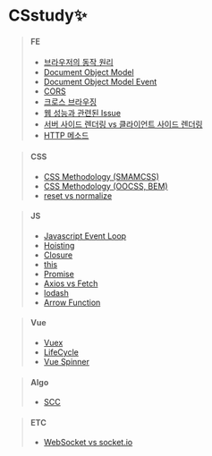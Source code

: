 # CSstudy✨

> #### FE   
  > - [브라우저의 동작 원리](https://github.com/marybin99/CS/blob/main/FE/%EB%B8%8C%EB%9D%BC%EC%9A%B0%EC%A0%80%EC%9D%98%20%EB%8F%99%EC%9E%91%20%EC%9B%90%EB%A6%AC.md)
  > - [Document Object Model](https://github.com/marybin99/CS/blob/main/FE/Document%20Object%20Model.md)   
  > - [Document Object Model Event](https://github.com/marybin99/CS/blob/main/FE/Document%20Object%20Model%20Event.md)   
  > - [CORS](https://github.com/marybin99/CS/blob/main/FE/CORS.md)   
  > - [크로스 브라우징](https://github.com/marybin99/CS/blob/main/FE/%ED%81%AC%EB%A1%9C%EC%8A%A4%20%EB%B8%8C%EB%9D%BC%EC%9A%B0%EC%A7%95.md)   
  > - [웹 성능과 관련된 Issue](https://github.com/marybin99/CS/blob/main/FE/%EC%9B%B9%20%EC%84%B1%EB%8A%A5%EA%B3%BC%20%EA%B4%80%EB%A0%A8%EB%90%9C%20Issue.md)   
  > - [서버 사이드 렌더링 vs 클라이언트 사이드 렌더링](https://github.com/marybin99/CS/blob/main/FE/SSR%20vs%20CSR.md)
  > - [HTTP 메소드](https://github.com/marybin99/CS/blob/main/FE/HTTP%20%EB%A9%94%EC%86%8C%EB%93%9C.md) 

> #### CSS   
  > - [CSS Methodology (SMAMCSS)](https://github.com/marybin99/CS/blob/main/CSS/CSS%20Methodology%20(SMACSS).md)   
  > - [CSS Methodology (OOCSS, BEM)](https://github.com/marybin99/CS/blob/main/CSS/CSS%20Methodology%20(OOCSS%2C%20BEM).md)   
  > - [reset vs normalize](https://github.com/marybin99/CS/blob/main/CSS/reset%20vs%20normalize.md)   

> #### JS   
  > - [Javascript Event Loop](https://github.com/marybin99/CS/blob/main/JS/Javascript%20Event%20Loop.md)   
  > - [Hoisting](https://github.com/marybin99/CS/blob/main/JS/Hoisting.md)   
  > - [Closure](https://github.com/marybin99/CS/blob/main/JS/Closure.md)
  > - [this](https://github.com/marybin99/CS/blob/main/JS/this.md)
  > - [Promise](https://github.com/marybin99/CS/blob/main/JS/Promise.md)
  > - [Axios vs Fetch](https://github.com/marybin99/CS/blob/main/JS/Axios%20vs%20Fetch.md)
  > - [lodash](https://github.com/marybin99/CS/blob/main/JS/lodash.md)
  > - [Arrow Function](https://github.com/marybin99/CS/blob/main/JS/Arrow%20Function.md)

> #### Vue
  > - [Vuex](https://github.com/marybin99/CS/blob/main/Vue/Vuex.md)
  > - [LifeCycle](https://github.com/marybin99/CS/blob/main/Vue/LifeCycle.md)
  > - [Vue Spinner](https://github.com/marybin99/CS/blob/main/Vue/Vue%20Spinner.md)

> #### Algo
  > - [SCC](https://github.com/marybin99/CS/blob/main/Algo/SCC.md)

> #### ETC
  > - [WebSocket vs socket.io](https://github.com/marybin99/CS/blob/main/WebSocket%20vs%20socket.io.md)

